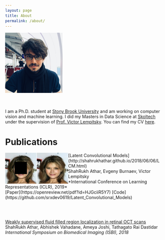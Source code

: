 ```yaml
---
layout: page
title: About
permalink: /about/
---
```

<img src="/images/IMG_2922.jpg" height="195px" width="186px" ><br/>
<br/>
<br/>


I am a Ph.D. student at [Stony Brook University](https://www.cs.stonybrook.edu/) and am working on computer vision and machine learning. I did my Masters in Data Science at [Skoltech](https://http://www.skoltech.ru/en) under the supervision of [Prof. Victor Lempitsky](http://faculty.skoltech.ru/people/victorlempitsky). You can find my CV [here](/assets/CV.pdf).


# Publications

<img align="left" src="/images/Teaser_LCM.png" height="100px" width="204px">
[Latent Convolutional Models](http://shahrukhathar.github.io/2018/06/06/LCM.html)<br/>
ShahRukh Athar, Evgeny Burnaev, Victor Lempitsky<br/>
*International Conference on Learning Representations (ICLR), 2019*<br/>
[Paper](https://openreview.net/pdf?id=HJGciiR5Y7) [Code](https://github.com/srxdev0619/Latent_Convolutional_Models)

<br/><br/>


[Weakly supervised fluid filled region localization in retinal OCT scans](https://ieeexplore.ieee.org/abstract/document/8363849)<br/>
ShahRukh Athar, Abhishek Vahadane, Ameya Joshi, Tathagato Rai Dastidar<br/>
*International Symposium on Biomedical Imaging (ISBI), 2018*
